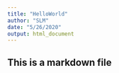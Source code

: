 ```yaml
---
title: "HelloWorld"
author: "SLM"
date: "5/26/2020"
output: html_document
---
```



## This is a markdown file
